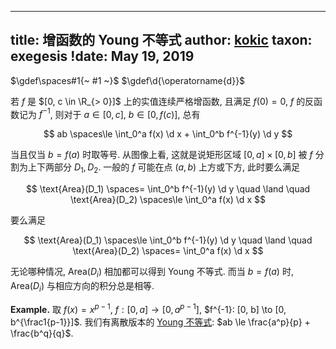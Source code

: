 
---
title: 增函数的 Young 不等式
author: [kokic](/kokic.md)
taxon: exegesis
!date: May 19, 2019
---

$\gdef\spaces#1{~ #1 ~}$
$\gdef\d{\operatorname{d}}$

若 $f$ 是 $[0, c \in \R_{> 0}]$ 上的实值连续严格增函数, 且满足 $f(0) = 0$, $f$ 的反函数记为 $f^{-1}$, 则对于 $a \in [0, c]$, $b \in [0, f(c)]$, 总有

$$
ab \spaces\le \int_0^a f(x) \d x + \int_0^b f^{-1}(y) \d y
$$

当且仅当 $b=f(a)$ 时取等号. 从图像上看, 这就是说矩形区域 $[0, a] \times [0, b]$ 被 $f$ 分割为上下两部分 $D_1, D_2$. 一般的 $f$ 可能在点 $(a,b)$ 上方或下方, 此时要么满足

$$
\text{Area}(D_1) \spaces= \int_0^b f^{-1}(y) \d y
\quad \land \quad 
\text{Area}(D_2) \spaces\le \int_0^a f(x) \d x
$$

要么满足

$$
\text{Area}(D_1) \spaces\le \int_0^b f^{-1}(y) \d y
\quad \land \quad 
\text{Area}(D_2) \spaces= \int_0^a f(x) \d x
$$

无论哪种情况, $\text{Area}(D_i)$ 相加都可以得到 Young 不等式. 而当 $b = f(a)$ 时, $\text{Area}(D_i)$ 与相应方向的积分总是相等.  

$\textbf{Example.}$ 取 $f(x) = x^{p-1}$, $f: [0, a] \to [0, a^{p-1}]$, $f^{-1}: [0, b] \to [0, b^{\frac1{p-1}}]$. 我们有离散版本的 [Young 不等式](/daily-surf/young-lemma-000A.md): $ab \le \frac{a^p}{p} + \frac{b^q}{q}$. 
